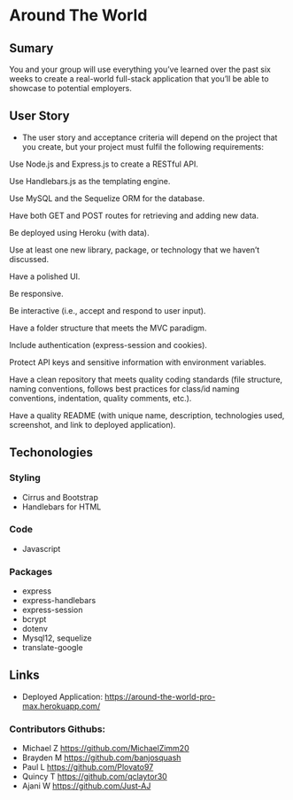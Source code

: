 # Around The World

## Sumary
You and your group will use everything you’ve learned over the past six weeks to create a real-world full-stack application that you’ll be able to showcase to potential employers.

## User Story
- The user story and acceptance criteria will depend on the project that you create, but your project must fulfil the following requirements:

Use Node.js and Express.js to create a RESTful API.

Use Handlebars.js as the templating engine.

Use MySQL and the Sequelize ORM for the database.

Have both GET and POST routes for retrieving and adding new data.

Be deployed using Heroku (with data).

Use at least one new library, package, or technology that we haven’t discussed.

Have a polished UI.

Be responsive.

Be interactive (i.e., accept and respond to user input).

Have a folder structure that meets the MVC paradigm.

Include authentication (express-session and cookies).

Protect API keys and sensitive information with environment variables.

Have a clean repository that meets quality coding standards (file structure, naming conventions, follows best practices for class/id naming conventions, indentation, quality comments, etc.).

Have a quality README (with unique name, description, technologies used, screenshot, and link to deployed application).
## Techonologies 
### Styling
- Cirrus and Bootstrap
- Handlebars for HTML
### Code
- Javascript
### Packages
- express
- express-handlebars
- express-session
- bcrypt
- dotenv
- Mysql12, sequelize
- translate-google


## Links 
- Deployed Application: https://around-the-world-pro-max.herokuapp.com/
###  Contributors Githubs: 
- Michael Z https://github.com/MichaelZimm20
- Brayden M https://github.com/banjosquash
- Paul L https://github.com/Plovato97
- Quincy T https://github.com/qclaytor30
- Ajani W https://github.com/Just-AJ

